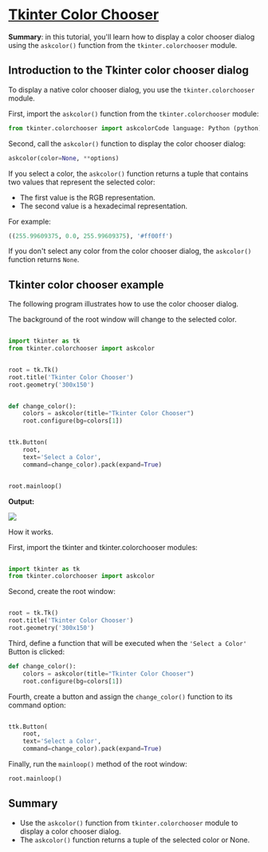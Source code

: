 
[Tkinter Color Chooser](https://www.pythontutorial.net/tkinter/tkinter-color-chooser/)
=====================

**Summary**: in this tutorial, you'll learn how to display a color chooser dialog using the `askcolor()` function from the `tkinter.colorchooser` module.

Introduction to the Tkinter color chooser dialog
------------------------------------------------

To display a native color chooser dialog, you use the `tkinter.colorchooser` module.

First, import the `askcolor()` function from the `tkinter.colorchooser` module:

```python
from tkinter.colorchooser import askcolorCode language: Python (python)
```

Second, call the `askcolor()` function to display the color chooser dialog:

```python
askcolor(color=None, **options)
```

If you select a color, the `askcolor()` function returns a tuple that contains two values that represent the selected color:

-   The first value is the RGB representation.
-   The second value is a hexadecimal representation.

For example:

```python
((255.99609375, 0.0, 255.99609375), '#ff00ff')
```

If you don't select any color from the color chooser dialog, the `askcolor()` function returns `None`.

Tkinter color chooser example
-----------------------------

The following program illustrates how to use the color chooser dialog.

The background of the root window will change to the selected color.

```python

import tkinter as tk
from tkinter.colorchooser import askcolor


root = tk.Tk()
root.title('Tkinter Color Chooser')
root.geometry('300x150')


def change_color():
    colors = askcolor(title="Tkinter Color Chooser")
    root.configure(bg=colors[1])


ttk.Button(
    root,
    text='Select a Color',
    command=change_color).pack(expand=True)


root.mainloop()

```

**Output:**

![](Tkinter-Color-Chooser.png)

How it works.

First, import the tkinter and tkinter.colorchooser modules:

```python

import tkinter as tk
from tkinter.colorchooser import askcolor
```

Second, create the root window:

```python

root = tk.Tk()
root.title('Tkinter Color Chooser')
root.geometry('300x150')
```

Third, define a function that will be executed when the `'Select a Color'` Button is clicked:

```python
def change_color():
    colors = askcolor(title="Tkinter Color Chooser")
    root.configure(bg=colors[1])
```

Fourth, create a button and assign the `change_color()` function to its command option:

```python

ttk.Button(
    root,
    text='Select a Color',
    command=change_color).pack(expand=True)
```

Finally, run the `mainloop()` method of the root window:

```python
root.mainloop()
```

Summary
-------

-   Use the `askcolor()` function from `tkinter.colorchooser` module to display a color chooser dialog.
-   The `askcolor()` function returns a tuple of the selected color or None.
